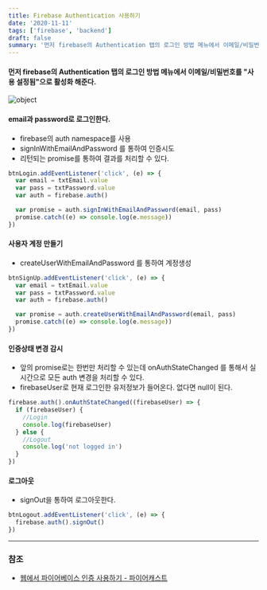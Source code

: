 ```yaml
---
title: Firebase Authentication 사용하기
date: '2020-11-11'
tags: ['firebase', 'backend']
draft: false
summary: '먼저 firebase의 Authentication 탭의 로그인 방법 메뉴에서 이메일/비밀번호를 "사용 설정됨"으로 활성화 해준다.'
---
```


#### 먼저 firebase의 Authentication 탭의 로그인 방법 메뉴에서 이메일/비밀번호를 "사용 설정됨"으로 활성화 해준다.

![object](/static/images/fb-auth.png 'object')

#### email과 password로 로그인한다.

- firebase의 auth namespace를 사용
- signInWithEmailAndPassword 를 통하여 인증시도
- 리턴되는 promise를 통하여 결과를 처리할 수 있다.

```js
btnLogin.addEventListener('click', (e) => {
  var email = txtEmail.value
  var pass = txtPassword.value
  var auth = firebase.auth()

  var promise = auth.signInWithEmailAndPassword(email, pass)
  promise.catch((e) => console.log(e.message))
})
```

#### 사용자 계정 만들기

- createUserWithEmailAndPassword 를 통하여 계정생성

```js
btnSignUp.addEventListener('click', (e) => {
  var email = txtEmail.value
  var pass = txtPassword.value
  var auth = firebase.auth()

  var promise = auth.createUserWithEmailAndPassword(email, pass)
  promise.catch((e) => console.log(e.message))
})
```

#### 인증상태 변경 감시

- 앞의 promise로는 한번만 처리할 수 있는데 onAuthStateChanged 를 통해서 실시간으로 모든 auth 변경을 처리할 수 있다.
- firebaseUser로 현재 로그인한 유저정보가 들어온다. 없다면 null이 된다.

```js
firebase.auth().onAuthStateChanged((firebaseUser) => {
  if (firebaseUser) {
    //Login
    console.log(firebaseUser)
  } else {
    //Logout
    console.log('not logged in')
  }
})
```

#### 로그아웃

- signOut을 통하여 로그아웃한다.

```js
btnLogout.addEventListener('click', (e) => {
  firebase.auth().signOut()
})
```

---

### 참조

- [웹에서 파이어베이스 인증 사용하기 - 파이어캐스트](https://www.youtube.com/watch?v=-OKrloDzGpU&index=4&list=PLl-K7zZEsYLmnJ_FpMOZgyg6XcIGBu2OX)
